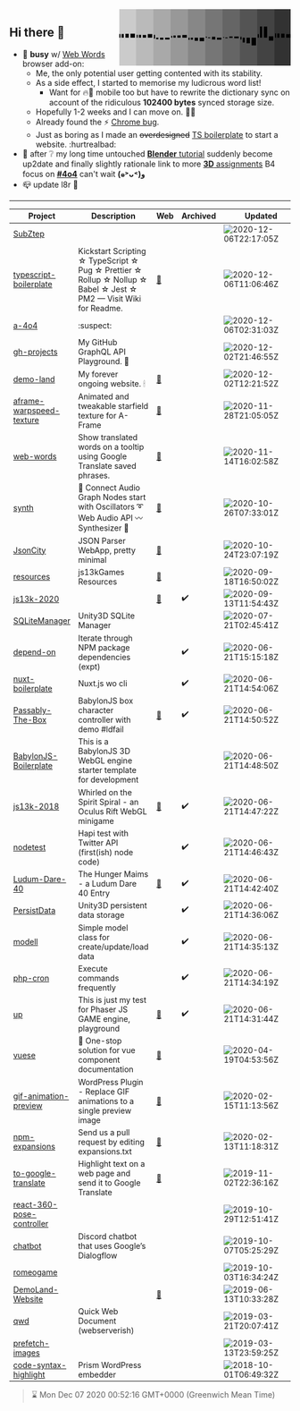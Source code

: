 <img width="307" align="right" src="https://raw.githubusercontent.com/SubZtep/SubZtep/master/assets/eq1.gif"/>

## Hi there 👋

- 🔭 **busy** w/ [Web Words](https://github.com/SubZtep/web-words) browser add-on:
  - Me, the only potential user getting contented with its stability.
  - As a side effect, I started to memorise my ludicrous word list!
    - Want for :fire::fox_face: mobile too but have to rewrite the dictionary sync on account of the ridiculous **102400 bytes** synced storage size.
  - Hopefully 1-2 weeks and I can move on. :snail::dancers:
  - Already found the :zap: [Chrome bug](https://www.youtube.com/watch?v=XBuz8XjvEAw).
  - Just as boring as I made an ~~overdesigned~~ [TS boilerplate](https://github.com/SubZtep/typescript-boilerplate) to start a website. :hurtrealbad:
- :seedling: after :grey_question: my long time untouched [**Blender** tutorial](https://www.udemy.com/course/learn-blender-3d-modeling-for-unity-video-game-development/) suddenly become up2date and finally slightly rationale link to more [**3D** assignments](http://15462.courses.cs.cmu.edu/fall2020/) B4 focus on [**#4o4**](https://github.com/SubZtep/a-4o4) can't wait **(๑˃ᴗ˂)ﻭ**
- :mailbox_closed: update l8r :crocodile:

---

| Project | Description | Web | Archived | &nbsp;&nbsp;&nbsp;&nbsp;&nbsp;&nbsp;&nbsp;&nbsp;&nbsp;&nbsp;Updated&nbsp;&nbsp;&nbsp;&nbsp;&nbsp;&nbsp;&nbsp;&nbsp;&nbsp;&nbsp; | Since |
| - | - | - | - | - | - |
| [SubZtep](https://github.com/SubZtep/SubZtep) |  |  |  | ![2020-12-06T22:17:05Z](https://kaja.io/.netlify/functions/ago?time=1607293025000) | 2020 |
| [typescript-boilerplate](https://github.com/SubZtep/typescript-boilerplate) | Kickstart Scripting ☆ TypeScript ☆ Pug ☆ Prettier ☆ Rollup ☆ Nollup ☆ Babel ☆ Jest ☆ PM2 — Visit Wiki for Readme. | [:link:](https://github.com/SubZtep/typescript-boilerplate/wiki) |  | ![2020-12-06T11:06:46Z](https://kaja.io/.netlify/functions/ago?time=1607252806000) | 2020 |
| [a-4o4](https://github.com/SubZtep/a-4o4) | :suspect: |  |  | ![2020-12-06T02:31:03Z](https://kaja.io/.netlify/functions/ago?time=1607221863000) | 2020 |
| [gh-projects](https://github.com/SubZtep/gh-projects) | My GitHub GraphQL API Playground. :crystal_ball: |  |  | ![2020-12-02T21:46:55Z](https://kaja.io/.netlify/functions/ago?time=1606945615000) | 2020 |
| [demo-land](https://github.com/SubZtep/demo-land) | My forever ongoing website. 🕯 | [:link:](https://demo.land) |  | ![2020-12-02T12:21:52Z](https://kaja.io/.netlify/functions/ago?time=1606911712000) | 2020 |
| [aframe-warpspeed-texture](https://github.com/SubZtep/aframe-warpspeed-texture) | Animated and tweakable starfield texture for A-Frame | [:link:](https://subztep.github.io/aframe-warpspeed-texture/) |  | ![2020-11-28T21:05:05Z](https://kaja.io/.netlify/functions/ago?time=1606597505000) | 2020 |
| [web-words](https://github.com/SubZtep/web-words) | Show translated words on a tooltip using Google Translate saved phrases. | [:link:](https://subztep.github.io/web-words/) |  | ![2020-11-14T16:02:58Z](https://kaja.io/.netlify/functions/ago?time=1605369778000) | 2020 |
| [synth](https://github.com/SubZtep/synth) | 🎵 Connect Audio Graph Nodes start with Oscillators ➰ Web Audio API 〰️ Synthesizer 🎹 | [:link:](https://subztep.github.io/synth/) |  | ![2020-10-26T07:33:01Z](https://kaja.io/.netlify/functions/ago?time=1603697581000) | 2020 |
| [JsonCity](https://github.com/SubZtep/JsonCity) | JSON Parser WebApp, pretty minimal | [:link:](https://json.city) |  | ![2020-10-24T23:07:19Z](https://kaja.io/.netlify/functions/ago?time=1603580839000) | 2018 |
| [resources](https://github.com/SubZtep/resources) | js13kGames Resources | [:link:](https://js13kgames.github.io/resources/) |  | ![2020-09-18T16:50:02Z](https://kaja.io/.netlify/functions/ago?time=1600447802000) | 2018 |
| [js13k-2020](https://github.com/SubZtep/js13k-2020) |  | [:link:](https://subztep.github.io/js13k-2020/) | :heavy_check_mark: | ![2020-09-13T11:54:43Z](https://kaja.io/.netlify/functions/ago?time=1599998083000) | 2020 |
| [SQLiteManager](https://github.com/SubZtep/SQLiteManager) | Unity3D SQLite Manager |  |  | ![2020-07-21T02:45:41Z](https://kaja.io/.netlify/functions/ago?time=1595299541000) | 2017 |
| [depend-on](https://github.com/SubZtep/depend-on) | Iterate through NPM package dependencies (expt) |  | :heavy_check_mark: | ![2020-06-21T15:15:18Z](https://kaja.io/.netlify/functions/ago?time=1592752518000) | 2019 |
| [nuxt-boilerplate](https://github.com/SubZtep/nuxt-boilerplate) | Nuxt.js wo cli |  | :heavy_check_mark: | ![2020-06-21T14:54:06Z](https://kaja.io/.netlify/functions/ago?time=1592751246000) | 2019 |
| [Passably-The-Box](https://github.com/SubZtep/Passably-The-Box) | BabylonJS box character controller with demo #ldfail | [:link:](https://subztep.github.io/Passably-The-Box/dist/) | :heavy_check_mark: | ![2020-06-21T14:50:52Z](https://kaja.io/.netlify/functions/ago?time=1592751052000) | 2018 |
| [BabylonJS-Boilerplate](https://github.com/SubZtep/BabylonJS-Boilerplate) | This is a BabylonJS 3D WebGL engine starter template for development |  |  | ![2020-06-21T14:48:50Z](https://kaja.io/.netlify/functions/ago?time=1592750930000) | 2018 |
| [js13k-2018](https://github.com/SubZtep/js13k-2018) | Whirled on the Spirit Spiral - an Oculus Rift WebGL minigame | [:link:](https://subztep.github.io/js13k-2018/dist) | :heavy_check_mark: | ![2020-06-21T14:47:22Z](https://kaja.io/.netlify/functions/ago?time=1592750842000) | 2018 |
| [nodetest](https://github.com/SubZtep/nodetest) | Hapi test with Twitter API (first(ish) node code) |  | :heavy_check_mark: | ![2020-06-21T14:46:43Z](https://kaja.io/.netlify/functions/ago?time=1592750803000) | 2018 |
| [Ludum-Dare-40](https://github.com/SubZtep/Ludum-Dare-40) | The Hunger Maims - a Ludum Dare 40 Entry | [:link:](https://ldjam.com/events/ludum-dare/40/the-hunger-maims) | :heavy_check_mark: | ![2020-06-21T14:42:40Z](https://kaja.io/.netlify/functions/ago?time=1592750560000) | 2017 |
| [PersistData](https://github.com/SubZtep/PersistData) | Unity3D persistent data storage |  | :heavy_check_mark: | ![2020-06-21T14:36:06Z](https://kaja.io/.netlify/functions/ago?time=1592750166000) | 2017 |
| [modell](https://github.com/SubZtep/modell) | Simple model class for create/update/load data |  | :heavy_check_mark: | ![2020-06-21T14:35:13Z](https://kaja.io/.netlify/functions/ago?time=1592750113000) | 2014 |
| [php-cron](https://github.com/SubZtep/php-cron) | Execute commands frequently |  | :heavy_check_mark: | ![2020-06-21T14:34:19Z](https://kaja.io/.netlify/functions/ago?time=1592750059000) | 2016 |
| [up](https://github.com/SubZtep/up) | This is just my test for Phaser JS GAME engine, playground | [:link:](http://subztep.github.io/up/) | :heavy_check_mark: | ![2020-06-21T14:31:44Z](https://kaja.io/.netlify/functions/ago?time=1592749904000) | 2014 |
| [vuese](https://github.com/SubZtep/vuese) | 🤗 One-stop solution for vue component documentation | [:link:](https://vuese.org/) |  | ![2020-04-19T04:53:56Z](https://kaja.io/.netlify/functions/ago?time=1587272036000) | 2019 |
| [gif-animation-preview](https://github.com/SubZtep/gif-animation-preview) | WordPress Plugin - Replace GIF animations to a single preview image | [:link:](http://wordpress.org/plugins/gif-animation-preview/) |  | ![2020-02-15T11:13:56Z](https://kaja.io/.netlify/functions/ago?time=1581765236000) | 2014 |
| [npm-expansions](https://github.com/SubZtep/npm-expansions) | Send us a pull request by editing expansions.txt | [:link:](http://npm.im/npm-expansions) |  | ![2020-02-13T11:18:31Z](https://kaja.io/.netlify/functions/ago?time=1581592711000) | 2020 |
| [to-google-translate](https://github.com/SubZtep/to-google-translate) | Highlight text on a web page and send it to Google Translate | [:link:](https://addons.mozilla.org/firefox/addon/to-google-translate/) |  | ![2019-11-02T22:36:16Z](https://kaja.io/.netlify/functions/ago?time=1572734176000) | 2019 |
| [react-360-pose-controller](https://github.com/SubZtep/react-360-pose-controller) |  |  |  | ![2019-10-29T12:51:41Z](https://kaja.io/.netlify/functions/ago?time=1572353501000) | 2019 |
| [chatbot](https://github.com/SubZtep/chatbot) | Discord chatbot that uses Google’s Dialogflow |  |  | ![2019-10-07T05:25:29Z](https://kaja.io/.netlify/functions/ago?time=1570425929000) | 2019 |
| [romeogame](https://github.com/SubZtep/romeogame) |  |  |  | ![2019-10-03T16:34:24Z](https://kaja.io/.netlify/functions/ago?time=1570120464000) | 2019 |
| [DemoLand-Website](https://github.com/SubZtep/DemoLand-Website) |  | [:link:](https://demo.land/) |  | ![2019-06-13T10:33:28Z](https://kaja.io/.netlify/functions/ago?time=1560422008000) | 2018 |
| [qwd](https://github.com/SubZtep/qwd) | Quick Web Document (webserverish) |  |  | ![2019-03-21T20:07:41Z](https://kaja.io/.netlify/functions/ago?time=1553198861000) | 2019 |
| [prefetch-images](https://github.com/SubZtep/prefetch-images) |  |  |  | ![2019-03-13T23:59:25Z](https://kaja.io/.netlify/functions/ago?time=1552521565000) | 2019 |
| [code-syntax-highlight](https://github.com/SubZtep/code-syntax-highlight) | Prism WordPress embedder |  |  | ![2018-10-01T06:49:32Z](https://kaja.io/.netlify/functions/ago?time=1538376572000) | 2018 |
> :hourglass: Mon Dec 07 2020 00:52:16 GMT+0000 (Greenwich Mean Time)
